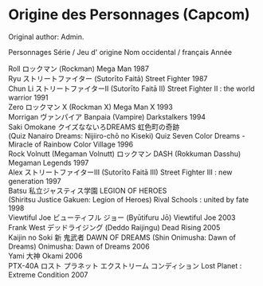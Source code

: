 # Origine des Personnages (Capcom)

Original author: Admin.

Personnages Série / Jeu d' origine Nom occidental / français Année  
  
Roll ロックマン (Rockman) Mega Man 1987  
Ryu ストリートファイター (Sutorīto Faitā) Street Fighter 1987  
Chun Li ストリートファイターⅡ (Sutorīto Faitā II) Street Fighter II :
the world warrior 1991  
Zero ロックマン X (Rockman X) Mega Man X 1993  
Morrigan ヴァンパイア Banpaia (Vampire) Darkstalkers 1994  
Saki Omokane クイズなないろDREAMS 虹色町の奇跡  
(Quiz Nanairo Dreams: Nijiiro-chō no Kiseki) Quiz Seven Color Dreams -
Miracle of Rainbow Color Village 1996  
Rock Volnutt (Megaman Volnutt) ロックマン DASH (Rokkuman Dasshu) Megaman
Legends 1997  
Alex ストリートファイターⅢ (Sutorīto Faitā III) Street Fighter III : new
generation 1997  
Batsu 私立ジャスティス学園 LEGION OF HEROES  
(Shiritsu Justice Gakuen: Legion of Heroes) Rival Schools : united by
fate 1998  
Viewtiful Joe ビューティフル ジョー (Byūtifuru Jō) Viewtiful Joe 2003  
Frank West デッドライジング (Deddo Raijingu) Dead Rising 2005  
Kaijin no Soki 新 鬼武者 DAWN OF DREAMS (Shin Onimusha: Dawn of Dreams)
Onimusha: Dawn of Dreams 2006  
Yami 大神 Okami 2006  
PTX-40A ロスト プラネット エクストリーム コンディション Lost Planet :
Extreme Condition 2007  
